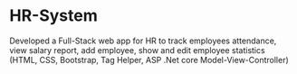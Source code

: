 # HR-System
Developed a Full-Stack web app for HR to track employees attendance, view salary report, add employee, show and edit employee statistics (HTML, CSS, Bootstrap, Tag Helper, ASP .Net core Model-View-Controller)
